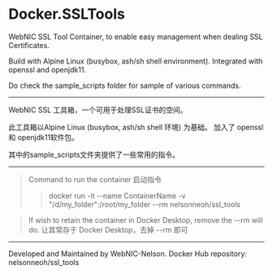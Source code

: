 # Docker.SSLTools
WebNIC SSL Tool Container, to enable easy management when dealing SSL Certificates.

Build with Alpine Linux (busybox, ash/sh shell environment).
Integrated with openssl and openjdk11.  

Do check the sample_scripts folder for sample of various commands.

---
WebNIC SSL 工具箱，一个可用于处理SSL证书的空间。

此工具箱以Alpine Linux (busybox, ash/sh shell 环境) 为基础。
加入了 openssl 和 openjdk11软件包。

其中的sample_scripts文件夹提供了一些常用的指令。

---

> Command to run the container
> 启动指令
>> docker run -it --name ContainerName -v "/d/my_folder":/root/my_folder --rm nelsonneoh/ssl_tools

> If wish to retain the container in Docker Desktop, remove the --rm will do.
> 让其常存于 Docker Desktop，去掉 --rm 即可

---

Developed and Maintained by WebNIC-Nelson.
Docker Hub repository: nelsonneoh/ssl_tools